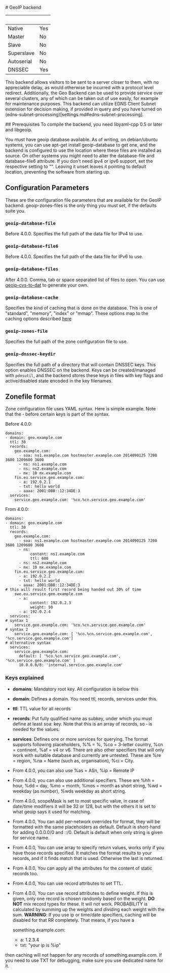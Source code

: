 # GeoIP backend

|&nbsp;|&nbsp;|
|:--|:--|
|Native|Yes|
|Master|No|
|Slave|No|
|Superslave|No|
|Autoserial|No|
|DNSSEC|Yes|

This backend allows visitors to be sent to a server closer to them, with no appreciable delay, as would otherwise be incurred with a protocol level redirect. Additionally, the Geo Backend can be used to provide service over several clusters, any of which can be taken out of use easily, for example for maintenance purposes. This backend can utilize EDNS Client Subnet extension for decision making, if provided in query and you have turned on (edns-subnet-processing)[settings.md#edns-subnet-processing].

## Prerequisites
To compile the backend, you need libyaml-cpp 0.5 or later and libgeoip.

You must have geoip database available. As of writing, on debian/ubuntu systems, you can use apt-get install geoip-database to get one, and the backend is configured to use the location where these files are installed as source. On other systems you might need to alter the database-file and database-file6 attribute. If you don't need ipv4 or ipv6 support, set the respective setting to "". Leaving it unset leaves it pointing to default location, preventing the software from starting up.

## Configuration Parameters
These are the configuration file parameters that are available for the GeoIP backend. geoip-zones-files is the only thing you must set, if the defaults suite you.

### `geoip-database-file`
Before 4.0.0. Specifies the full path of the data file for IPv4 to use.

### `geoip-database-file6`
Before 4.0.0. Specifies the full path of the data file for IPv6 to use.

### `geoip-database-files`
After 4.0.0. Comma, tab or space separated list of files to open. You can use [geoip-cvs-to-dat](https://github.com/dankamongmen/sprezzos-world/blob/master/packaging/geoip/debian/src/geoip-csv-to-dat.cpp) to generate your own.

### `geoip-database-cache`
Specifies the kind of caching that is done on the database. This is one of
"standard", "memory", "index" or "mmap". These options map to the caching
options described [here](https://github.com/maxmind/geoip-api-c/blob/master/README.md#memory-caching-and-other-options)

### `geoip-zones-file`
Specifies the full path of the zone configuration file to use.

### `geoip-dnssec-keydir`
Specifies the full path of a directory that will contain DNSSEC keys. This option enables DNSSEC on the backend. Keys can be created/managed with `pdnsutil`, and the backend stores these keys in files with key flags and active/disabled state encoded in the key filenames.

## Zonefile format
Zone configuration file uses YAML syntax. Here is simple example. Note that the ‐ before certain keys is part of the syntax.

Before 4.0.0:

```
domains:
- domain: geo.example.com
  ttl: 30
  records:
    geo.example.com:
      - soa: ns1.example.com hostmaster.example.com 2014090125 7200 3600 1209600 3600
      - ns: ns1.example.com
      - ns: ns2.example.com
      - mx: 10 mx.example.com
    fin.eu.service.geo.example.com:
      - a: 192.0.2.1
      - txt: hello world
      - aaaa: 2001:DB8::12:34DE:3
  services:
    service.geo.example.com: '%co.%cn.service.geo.example.com'
```

From 4.0.0:

```
domains:
- domain: geo.example.com
  ttl: 30
  records:
    geo.example.com:
      - soa: ns1.example.com hostmaster.example.com 2014090125 7200 3600 1209600 3600
      - ns:
           content: ns1.example.com
           ttl: 600
      - ns: ns2.example.com
      - mx: 10 mx.example.com
    fin.eu.service.geo.example.com:
      - a: 192.0.2.2
      - txt: hello world
      - aaaa: 2001:DB8::12:34DE:3
# this will result first record being handed out 30% of time
    swe.eu.service.geo.example.com
      - a:
           content: 192.0.2.3
           weight: 50
      - a: 192.0.2.4
  services:
# syntax 1
    service.geo.example.com: '%co.%cn.service.geo.example.com'
# syntax 2
    service.geo.example.com: [ '%co.%cn.service.geo.example.com', '%cn.service.geo.example.com']
# alternative syntax
  services:
    service.geo.example.com:
      default: [ '%co.%cn.service.geo.example.com', '%cn.service.geo.example.com' ]
      10.0.0.0/8: 'internal.service.geo.example.com'
```

### Keys explained
* **domains**: Mandatory root key. All configuration is below this
* **domain**: Defines a domain. You need ttl, records, services under this.
* **ttl**: TTL value for all records
* **records**: Put fully qualified name as subkey, under which you must define at least soa: key. Note that this is an array of records, so ‐ is needed for the values.
* **services**: Defines one or more services for querying. The format supports following placeholders, %% = %, %co = 3-letter country, %cn = continent, %af = v4 or v6. There are also other specifiers that will only work with suitable database and currently are untested. These are %re = region, %na = Name (such as, organisation), %ci = City. 
* From 4.0.0, you can also use %as = ASn, %ip = Remote IP
* From 4.0.0, you can also use additional specifiers. These are %hh = hour, %dd = day, %mo = month, %mos = month as short string, %wd = weekday (as number), %wds weekday as short string. 
* From 4.0.0, scopeMask is set to most specific value, in case of date/time modifiers it will be 32 or 128, but with the others it is set to what geoip says it used for matching.
* From 4.0.0, You can add per-network overrides for format, they will be formatted with the same placeholders as default. Default is short-hand for adding 0.0.0.0/0 and ::/0. Default is default when only string is given for service name.
* From 4.0.0, You can use array to specify return values, works only if you have those records specified. It matches the format results to your records, and if it finds match that is used. Otherwise the last is returned.
* From 4.0.0, You can apply all the attributes for the content of static records too.
* From 4.0.0, You can use record attributes to set TTL.
* From 4.0.0, You can use record attributes to define weight. If this is given, only one record is chosen randomly based on the weight. **DO NOT** mix record types for these. It will not work. PROBABILITY is calculated by summing up the weights and dividing each weight with the sum.
**WARNING**: If you use ip or time/date specifiers, caching will be disabled for that RR completely. That means, if you have a

  something.example.com:
    - a: 1.2.3.4
    - txt: "your ip is %ip"

then caching will not happen for any records of something.example.com. If you need to use TXT for debugging, make sure you use dedicated name for it.

